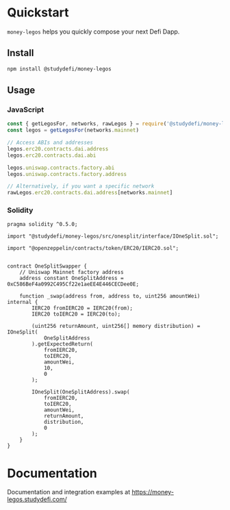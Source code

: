 # Quickstart
`money-legos` helps you quickly compose your next Defi Dapp.

## Install
```bash
npm install @studydefi/money-legos
```

## Usage

### JavaScript
```javascript
const { getLegosFor, networks, rawLegos } = require('@studydefi/money-legos')
const legos = getLegosFor(networks.mainnet)

// Access ABIs and addresses
legos.erc20.contracts.dai.address
legos.erc20.contracts.dai.abi

legos.uniswap.contracts.factory.abi
legos.uniswap.contracts.factory.address

// Alternatively, if you want a specific network
rawLegos.erc20.contracts.dai.address[networks.mainnet]
```

### Solidity
```solidity
pragma solidity ^0.5.0;

import "@studydefi/money-legos/src/onesplit/interface/IOneSplit.sol";

import "@openzeppelin/contracts/token/ERC20/IERC20.sol";


contract OneSplitSwapper {
    // Uniswap Mainnet factory address
    address constant OneSplitAddress = 0xC586BeF4a0992C495Cf22e1aeEE4E446CECDee0E;

    function _swap(address from, address to, uint256 amountWei) internal {
        IERC20 fromIERC20 = IERC20(from);
        IERC20 toIERC20 = IERC20(to);

        (uint256 returnAmount, uint256[] memory distribution) = IOneSplit(
            OneSplitAddress
        ).getExpectedReturn(
            fromIERC20,
            toIERC20,
            amountWei,
            10,
            0
        );

        IOneSplit(OneSplitAddress).swap(
            fromIERC20,
            toIERC20,
            amountWei,
            returnAmount,
            distribution,
            0
        );
    }
}
```

# Documentation
Documentation and integration examples at https://money-legos.studydefi.com/